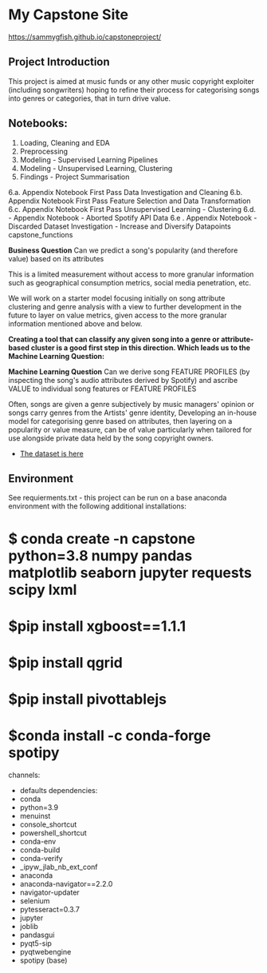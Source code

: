 
# My Capstone Site

https://sammygfish.github.io/capstoneproject/

## Project Introduction

This project is aimed at music funds or any other music copyright exploiter (including songwriters) hoping to refine their process for categorising songs into genres or categories, that in turn drive value.

## Notebooks:
1. Loading, Cleaning and EDA
2. Preprocessing
3. Modeling - Supervised Learning Pipelines
4. Modeling -  Unsupervised Learning, Clustering
5. Findings - Project Summarisation

6.a. Appendix Notebook First Pass Data Investigation and Cleaning
6.b. Appendix Notebook First Pass Feature Selection and Data Transformation
6.c. Appendix Notebook First Pass Unsupervised Learning - Clustering
6.d. - Appendix Notebook - Aborted Spotify API Data
6.e . Appendix Notebook - Discarded Dataset Investigation - Increase and Diversify Datapoints
capstone_functions


**Business Question**
Can we predict a song's popularity (and therefore value) based on its attributes

This is a limited measurement without access to more granular information such as geographical consumption metrics, social media penetration, etc.

We will work on a starter model focusing initially on song attribute clustering and genre analysis with a view to further development in the future to layer on value metrics, given access to the more granular information mentioned above and below.

**Creating a tool that can classify any given song into a genre or attribute-based cluster is a good first step in this direction. Which leads us to the Machine Learning Question:**

**Machine Learning Question**
Can we derive song FEATURE PROFILES (by inspecting the song's audio attributes derived by Spotify) and ascribe VALUE to individual song features or FEATURE PROFILES

Often, songs are given a genre subjectively by music managers' opinion or songs carry genres from the Artists' genre identity, Developing an in-house model for categorising genre based on attributes, then layering on a popularity or value measure, can be of value particularly when tailored for use alongside private data held by the song copyright owners.

- [The dataset is here](https://www.kaggle.com/datasets/maltegrosse/8-m-spotify-tracks-genre-audio-features)

## Environment
See requierments.txt - this project can be run on a base anaconda environment with the following additional installations:
# $ conda create -n capstone python=3.8 numpy pandas matplotlib seaborn jupyter requests scipy lxml
# $pip install xgboost==1.1.1
# $pip install qgrid
# $pip install pivottablejs
# $conda install -c conda-forge spotipy
channels:
  - defaults
dependencies:
  - conda
  - python=3.9
  - menuinst
  - console_shortcut
  - powershell_shortcut
  - conda-env
  - conda-build
  - conda-verify
  - _ipyw_jlab_nb_ext_conf
  - anaconda
  - anaconda-navigator==2.2.0
  - navigator-updater
  - selenium
  - pytesseract=0.3.7
  - jupyter
  - joblib
  - pandasgui
  - pyqt5-sip
  - pyqtwebengine
  - spotipy
(base)